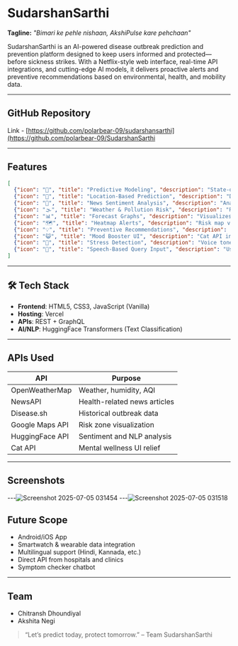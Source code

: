 # SudarshanSarthi

**Tagline:** *"Bimari ke pehle nishaan, AkshiPulse kare pehchaan"*

SudarshanSarthi is an AI-powered disease outbreak prediction and prevention platform designed to keep users informed and protected—before sickness strikes. With a Netflix-style web interface, real-time API integrations, and cutting-edge AI models, it delivers proactive alerts and preventive recommendations based on environmental, health, and mobility data.

---

## GitHub Repository

Link -  [https://github.com/polarbear-09/sudarshansarthi](https://github.com/polarbear-09/SudarshanSarthi

---

## Features

```json
[
  {"icon": "🌟", "title": "Predictive Modeling", "description": "State-of-the-art AI models forecast health risks using real-time data."},
  {"icon": "📍", "title": "Location-Based Prediction", "description": "Dynamic disease risk score based on your current city or coordinates."},
  {"icon": "📰", "title": "News Sentiment Analysis", "description": "Analyzes health news using NLP to detect local health alerts or fake news."},
  {"icon": "🌫️", "title": "Weather & Pollution Risk", "description": "Fetches weather & AQI to assess respiratory or viral outbreak risk."},
  {"icon": "📊", "title": "Forecast Graphs", "description": "Visualizes trends of predicted disease spikes in your area."},
  {"icon": "🗺️", "title": "Heatmap Alerts", "description": "Risk map visualizer to show hot zones based on outbreak data."},
  {"icon": "💡", "title": "Preventive Recommendations", "description": "Smart, personalized health tips based on predicted risks."},
  {"icon": "😺", "title": "Mood Booster UI", "description": "Cat API integrated to reduce anxiety during outbreak alerts."},
  {"icon": "🧠", "title": "Stress Detection", "description": "Voice tone-based stress analysis (early stage)."},
  {"icon": "🎤", "title": "Speech-Based Query Input", "description": "Users can ask about risks using their voice (demo)."}
]
```

---

## 🛠️ Tech Stack

* **Frontend**: HTML5, CSS3, JavaScript (Vanilla)
* **Hosting**: Vercel
* **APIs**: REST + GraphQL
* **AI/NLP**: HuggingFace Transformers (Text Classification)

---

## APIs Used

| API             | Purpose                      |
| --------------- | ---------------------------- |
| OpenWeatherMap  | Weather, humidity, AQI       |
| NewsAPI         | Health-related news articles |
| Disease.sh      | Historical outbreak data     |
| Google Maps API | Risk zone visualization      |
| HuggingFace API | Sentiment and NLP analysis   |
| Cat API         | Mental wellness UI relief  |

---

## Screenshots
---![Screenshot 2025-07-05 031454](https://github.com/user-attachments/assets/911c077e-935b-4d1a-835d-1a830722699c)
---![Screenshot 2025-07-05 031518](https://github.com/user-attachments/assets/05872718-445b-44d1-aa99-3c4848b27578)


## Future Scope

* Android/iOS App
* Smartwatch & wearable data integration
* Multilingual support (Hindi, Kannada, etc.)
*  Direct API from hospitals and clinics
* Symptom checker chatbot

---

## Team

* Chitransh Dhoundiyal
* Akshita Negi


> “Let’s predict today, protect tomorrow.”
> – Team SudarshanSarthi
